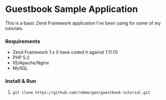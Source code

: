 # Guestbook Sample Application

This is a basic Zend Framework application I've been using for some of my tutorials.

### Requirements

* Zend Framework 1.x (I have coded it against 1.11.11)
* PHP 5.2
* IIS/Apache/Nginx
* MySQL

### Install & Run

1. `git clone https://github.com/robmorgan/guestbook-tutorial.git`